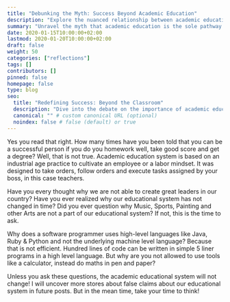 ```yaml
---
title: "Debunking the Myth: Success Beyond Academic Education"
description: "Explore the nuanced relationship between academic education and real-world success, challenging the conventional wisdom that formal education is the only path to achievement."
summary: "Unravel the myth that academic education is the sole pathway to success, with insights into alternative routes that lead to personal and professional fulfillment."
date: 2020-01-15T10:00:00+02:00
lastmod: 2020-01-20T10:00:00+02:00
draft: false
weight: 50
categories: ["reflections"]
tags: []
contributors: []
pinned: false
homepage: false
type: blog
seo:
  title: "Redefining Success: Beyond the Classroom"
  description: "Dive into the debate on the importance of academic education in achieving success, presenting a broader perspective on learning and personal development."
  canonical: "" # custom canonical URL (optional)
  noindex: false # false (default) or true
---
```


Yes you read that right. How many times have you been told that you can be a successful person if you do you homework well, take good score and get a degree? Well, that is not true. Academic education system is based on an industrial age practice to cultivate an employee or a labor mindset. It was designed to take orders, follow orders and execute tasks assigned by your boss, in this case teachers.

Have you every thought why we are not able to create great leaders in our country? Have you ever realized why our educational system has not changed in time? Did you ever question why Music, Sports, Painting and other Arts are not a part of our educational system? If not, this is the time to ask.

Why does a software programmer uses high-level languages like Java, Ruby & Python and not the underlying machine level language? Because that is not efficient. Hundred lines of code can be written in simple 5 liner programs in a high level language. But why are you not allowed to use tools like a calculator, instead do maths in pen and paper?

Unless you ask these questions, the academic educational system will not change! I will uncover more stores about false claims about our educational system in future posts. But in the mean time, take your time to think!
